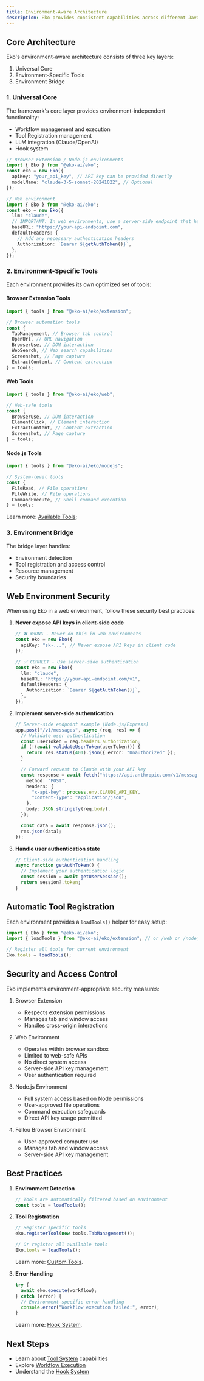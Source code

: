 ```yaml
---
title: Environment-Aware Architecture
description: Eko provides consistent capabilities across different JavaScript environments while adapting to each environment's unique constraints and opportunities.
---
```


## Core Architecture

Eko's environment-aware architecture consists of three key layers:

1. Universal Core
2. Environment-Specific Tools
3. Environment Bridge

### 1. Universal Core

The framework's core layer provides environment-independent functionality:

- Workflow management and execution
- Tool Registration management
- LLM integration (Claude/OpenAI)
- Hook system

```typescript
// Browser Extension / Node.js environments
import { Eko } from "@eko-ai/eko";
const eko = new Eko({
  apiKey: "your_api_key", // API key can be provided directly
  modelName: "claude-3-5-sonnet-20241022", // Optional
});

// Web environment
import { Eko } from "@eko-ai/eko";
const eko = new Eko({
  llm: "claude",
  // IMPORTANT: In web environments, use a server-side endpoint that handles authentication
  baseURL: "https://your-api-endpoint.com",
  defaultHeaders: {
    // Add any necessary authentication headers
    Authorization: `Bearer ${getAuthToken()}`,
  },
});
```

### 2. Environment-Specific Tools

Each environment provides its own optimized set of tools:

#### Browser Extension Tools

```typescript
import { tools } from "@eko-ai/eko/extension";

// Browser automation tools
const {
  TabManagement, // Browser tab control
  OpenUrl, // URL navigation
  BrowserUse, // DOM interaction
  WebSearch, // Web search capabilities
  Screenshot, // Page capture
  ExtractContent, // Content extraction
} = tools;
```

#### Web Tools

```typescript
import { tools } from "@eko-ai/eko/web";

// Web-safe tools
const {
  BrowserUse, // DOM interaction
  ElementClick, // Element interaction
  ExtractContent, // Content extraction
  Screenshot, // Page capture
} = tools;
```

#### Node.js Tools

```typescript
import { tools } from "@eko-ai/eko/nodejs";

// System-level tools
const {
  FileRead, // File operations
  FileWrite, // File operations
  CommandExecute, // Shell command execution
} = tools;
```

Learn more: [Available Tools](/tools/available);

### 3. Environment Bridge

The bridge layer handles:

- Environment detection
- Tool registration and access control
- Resource management
- Security boundaries

## Web Environment Security

When using Eko in a web environment, follow these security best practices:

1. **Never expose API keys in client-side code**

   ```typescript
   // ❌ WRONG - Never do this in web environments
   const eko = new Eko({
     apiKey: "sk-...", // Never expose API keys in client code
   });

   // ✅ CORRECT - Use server-side authentication
   const eko = new Eko({
     llm: "claude",
     baseURL: "https://your-api-endpoint.com/v1",
     defaultHeaders: {
       Authorization: `Bearer ${getAuthToken()}`,
     },
   });
   ```

2. **Implement server-side authentication**

   ```typescript
   // Server-side endpoint example (Node.js/Express)
   app.post("/v1/messages", async (req, res) => {
     // Validate user authentication
     const userToken = req.headers.authorization;
     if (!(await validateUserToken(userToken))) {
       return res.status(401).json({ error: "Unauthorized" });
     }

     // Forward request to Claude with your API key
     const response = await fetch("https://api.anthropic.com/v1/messages", {
       method: "POST",
       headers: {
         "x-api-key": process.env.CLAUDE_API_KEY,
         "Content-Type": "application/json",
       },
       body: JSON.stringify(req.body),
     });

     const data = await response.json();
     res.json(data);
   });
   ```

3. **Handle user authentication state**
   ```typescript
   // Client-side authentication handling
   async function getAuthToken() {
     // Implement your authentication logic
     const session = await getUserSession();
     return session?.token;
   }
   ```

## Automatic Tool Registration

Each environment provides a `loadTools()` helper for easy setup:

```typescript
import { Eko } from "@eko-ai/eko";
import { loadTools } from "@eko-ai/eko/extension"; // or /web or /nodejs

// Register all tools for current environment
Eko.tools = loadTools();
```

## Security and Access Control

Eko implements environment-appropriate security measures:

1. Browser Extension

   - Respects extension permissions
   - Manages tab and window access
   - Handles cross-origin interactions

2. Web Environment

   - Operates within browser sandbox
   - Limited to web-safe APIs
   - No direct system access
   - Server-side API key management
   - User authentication required

3. Node.js Environment
   - Full system access based on Node permissions
   - User-approved file operations
   - Command execution safeguards
   - Direct API key usage permitted

4. Fellou Browser Environment

   - User-approved computer use
   - Manages tab and window access
   - Server-side API key management


## Best Practices

1. **Environment Detection**

   ```typescript
   // Tools are automatically filtered based on environment
   const tools = loadTools();
   ```

2. **Tool Registration**

   ```typescript
   // Register specific tools
   eko.registerTool(new tools.TabManagement());

   // Or register all available tools
   Eko.tools = loadTools();
   ```

   Learn more: [Custom Tools](/tools/custom).

3. **Error Handling**
   ```typescript
   try {
     await eko.execute(workflow);
   } catch (error) {
     // Environment-specific error handling
     console.error("Workflow execution failed:", error);
   }
   ```
   Learn more: [Hook System](/architecture/hook-system).

## Next Steps

- Learn about [Tool System](/tools/overview) capabilities
- Explore [Workflow Execution](/architecture/workflow)
- Understand the [Hook System](/architecture/hook-system)
